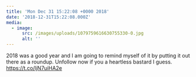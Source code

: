 ```yaml
---
title: 'Mon Dec 31 15:22:08 +0000 2018'
date: '2018-12-31T15:22:08.000Z'
media:
  - image:
      src: /images/uploads/1079759616630755330-0.jpg
      alt: ''
---
```

2018 was a good year and I am going to remind myself of it by putting it out there as a roundup. Unfollow now if you a heartless bastard I guess. https://t.co/ljN7uiHA2e
